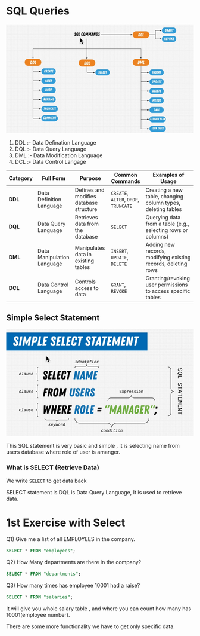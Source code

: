 # SQL Queries

<img src="./a.png" />

1. DDL :- Data Defination Language
2. DQL :- Data Query Language
3. DML :- Data Modification Language
4. DCL :- Data Control Langage



| Category      | Full Form                      | Purpose                                      | Common Commands                      | Examples of Usage                                             |
|---------------|--------------------------------|----------------------------------------------|--------------------------------------|---------------------------------------------------------------|
| **DDL**       | Data Definition Language       | Defines and modifies database structure      | `CREATE`, `ALTER`, `DROP`, `TRUNCATE`| Creating a new table, changing column types, deleting tables  |
| **DQL**       | Data Query Language            | Retrieves data from the database             | `SELECT`                             | Querying data from a table (e.g., selecting rows or columns)  |
| **DML**       | Data Manipulation Language     | Manipulates data in existing tables          | `INSERT`, `UPDATE`, `DELETE`         | Adding new records, modifying existing records, deleting rows |
| **DCL**       | Data Control Language          | Controls access to data                      | `GRANT`, `REVOKE`                    | Granting/revoking user permissions to access specific tables  |

## Simple Select Statement

<img src="./b.png" />


This SQL statement is very basic and simple , it is selecting name from users database where role of user is amanger.

### What is SELECT (Retrieve Data)

We write `SELECT` to get data back

SELECT statement is DQL is Data Query Language, It is used to retrieve data. 


# 1st Exercise with Select

Q1) Give me a list of all EMPLOYEES in the company.

```sql
SELECT * FROM "employees";
```

Q2) How Many departments are there in the  company?

```sql
SELECT * FROM "departments";
```

Q3) How many times has employee 10001 had a raise?

```sql
SELECT * FROM "salaries";
```

It will give you whole salary table , and where you can count how many has 10001(employee number).

There are some more functionality we have to get only specific data.

















